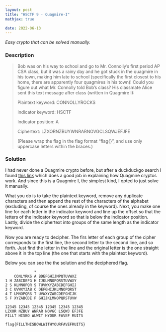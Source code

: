 ```yaml
---
layout: post
title: "HSCTF 9 - Quagmire-I"
mathjax: true

date: 2022-06-13
---
```


*Easy crypto that can be solved manually.*

<!--more-->

### Description
>Bob was on his way to school and go to Mr. Connolly’s first period AP CSA class, but it was a rainy day and he got stuck in the quagmire in his town, making him late to school (specifically the first closest to his home, there are apparently four quagmires in his town)! Could you figure out what Mr. Connolly told Bob’s class? His classmate Alice sent this text message after class (written in Quagmire I):
>
>Plaintext keyword: CONNOLLYROCKS
>
>Indicator keyword: HSCTF
>
>Indicator position: A
>
>Ciphertext: LZXORNZBUYWNRARNOVGCLSQWJEFJFE
>
>(Please wrap the flag in the flag format “flag{}”, and use only uppercase letters within the braces.)

### Solution

I had never done a Quagmire crypto before, but after a duckduckgo search I found [this link](https://sites.google.com/site/cryptocrackprogram/user-guide/cipher-types/substitution/quagmire) which does a good job in explaining how Quagmire cryptos work.
And since this is a Quagmire I, the simplest kind, I opted to just solve it manually.

What you do is to take the plaintext keyword, remove any duplicate characters and then append the rest of the characters of the alphabet (excluding, of course the ones already in the keyword).
Next, you make one line for each letter in the indicator keyword and line up the offset so that the letters of the indicator keyword so that is below the indicator position.
Lastly, divide the ciphertext into groups of the same length as the indicator keyword.

Now you are ready to decipher. The firs letter of each group of the cipher corresponds to the first line, the second letter to the second line, and so forth.
Just find the letter in the line and the original letter is the one straight above it in the top line (the one that starts with the plaintext keyword).

Below you can see the the solution and the deciphered flag.

```
             *
    CONLYRKS A BDEFGHIJMPQTUVWXZ
1 H ZABCDEFG H IJKLMNOPQRSTUVWXY
2 S KLMNOPQR S TUVWXYZABCDEFGHIJ
3 C UVWXYZAB C DEFGHIJKLMNOPQRST
4 T LMNOPQRS T UVWXYZABCDEFGHIJK
5 F XYZABCDE F GHIJKLMNOPQRSTUVW

12345 12345 12345 12345 12345 12345
LZXOR NZBUY WNRAR NOVGC LSQWJ EFJFE
FILLT HISBO WLWIT HYOUR FAVEF RUITS

flag{FILLTHISBOWLWITHYOURFAVEFRUITS}
```
